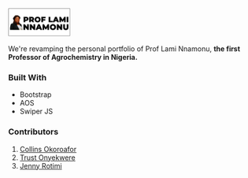 <img src="/img/main-logo.jpg" width="25%" alt="main logo">

We're revamping the personal portfolio of Prof Lami Nnamonu, **the first Professor of Agrochemistry in Nigeria.**

### Built With

 - Bootstrap
 - AOS
 - Swiper JS

### Contributors

1. [Collins Okoroafor](https://github.com/collinsduzzy/)
2. [Trust Onyekwere](https://github.com/trustonyekwere)
3. [Jenny Rotimi](https://github.com/Jennysgitt)
